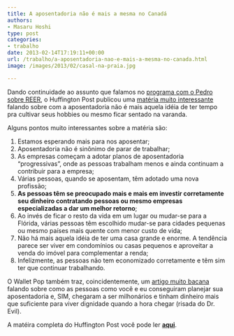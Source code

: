 ```yaml
---
title: A aposentadoria não é mais a mesma no Canadá
authors:
- Masaru Hoshi
type: post
categories:
- trabalho
date: 2013-02-14T17:19:11+00:00
url: /trabalho/a-aposentadoria-nao-e-mais-a-mesma-no-canada.html
image: /images/2013/02/casal-na-praia.jpg

---
```

Dando continuidade ao assunto que falamos no [programa com o Pedro sobre REER][1], o Huffington Post publicou uma [matéria muito interessante][2] falando sobre com a aposentadoria não é mais aquela idéia de ter tempo pra cultivar seus hobbies ou mesmo ficar sentado na varanda.

Alguns pontos muito interessantes sobre a matéria são:

  1. <span style="line-height: 15px;">Estamos esperando mais para nos aposentar;</span>
  2. Aposentadoria não é sinônimo de parar de trabalhar;
  3. As empresas começam a adotar planos de aposentadoria &#8220;progressivas&#8221;, onde as pessoas trabalham menos e ainda continuam a contribuir para a empresa;
  4. Várias pessoas, quando se aposentam, têm adotado uma nova profissão;
  5. **As pessoas têm se preocupado mais e mais em investir corretamente seu dinheiro contratando pessoas ou mesmo empresas especializadas a dar um melhor retorno**;
  6. Ao invés de ficar o resto da vida em um lugar ou mudar-se para a Flórida, várias pessoas têm escolhido mudar-se para cidades pequenas ou mesmo países mais quente com menor custo de vida;
  7. Não há mais aquela idéia de ter uma casa grande e enorme. A tendência parece ser viver em condomínios ou casas pequenos e aproveitar a venda do imóvel para complementar a renda;
  8. Infelizmente, as pessoas não tem economizado corretamente e têm sim ter que continuar trabalhando.

O Wallet Pop também traz, coincidentemente, um <a href="http://www.walletpop.ca/2013/02/14/how-people-just-like-you-planned-their-way-to-a-rich-retirement/" target="_blank">artigo muito bacana</a> falando sobre como as pessoas como você e eu conseguiram planejar sua aposentadoria e, SIM, chegaram a ser milhonários e tinham dinheiro mais que suficiente para viver dignidade quando a hora chegar (risada do Dr. Evil).

A matéira completa do Huffington Post você pode ler [**aqui**][2].

 [1]: http://www.podeixar.com/reer-rrsp-e-outros-fundos/ "REER (RRSP) e outros fundos"
 [2]: http://www.huffingtonpost.ca/2013/02/10/retirement-in-canada-changes_n_2659311.html